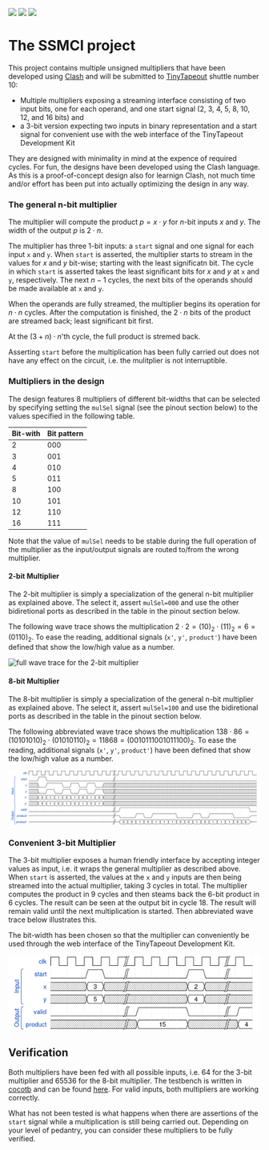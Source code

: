 ![](../../workflows/gds/badge.svg) ![](../../workflows/docs/badge.svg) ![](../../workflows/test/badge.svg) 
# The SSMCl project

This project contains multiple unsigned multipliers that have been developed using [Clash](http://www.clash-lang.org) and will be submitted to [TinyTapeout](https://tinytapeout.com/) shuttle number 10:

* Multiple multipliers exposing a streaming interface consisting of two input bits, one for each operand, and one start signal (2, 3, 4, 5, 8, 10, 12, and 16 bits) and
* a 3-bit version expecting two inputs in binary representation and a start signal for convenient use with the web interface of the TinyTapeout Development Kit

They are designed with minimality in mind at the expence of required cycles. For fun, the designs have been developed using the Clash language. As this is a proof-of-concept design also for learnign Clash, not much time and/or effort has been put into actually optimizing the design in any way.

### The general n-bit multiplier

The multiplier will compute the product $p = x \cdot y$ for $n$-bit inputs $x$ and $y$. The width of the output $p$ is $2\cdot n$.

The multiplier has three 1-bit inputs: a `start` signal and one signal for each input `x` and `y`. When `start` is asserted, the multiplier starts to stream in the values for $x$ and $y$ bit-wise; starting with the least significatn bit. The cycle in which `start` is asserted takes the least significant bits for $x$ and $y$ at `x` and `y`, respectively. The next $n-1$ cycles, the next bits of the operands should be made available at `x` and `y`.

When the operands are fully streamed, the multiplier begins its operation for $n\cdot n$ cycles. After the computation is finished, the $2\cdot n$ bits of the product are streamed back; least significant bit first.

At the $(3+n)\cdot n$'th cycle, the full product is stremed back.

Asserting `start` before the multiplication has been fully carried out does not have any effect on the circuit, i.e. the mulitplier is not interruptible.

### Multipliers in the design

The design features 8 multipliers of different bit-widths that can be selected by specifying setting the `mulSel` signal (see the pinout section below) to the values specified in the following table.

| Bit-with | Bit pattern |
|----------|-------------|
| 2        | 000         |
| 3        | 001         |
| 4        | 010         |
| 5        | 011         |
| 8        | 100         |
| 10       | 101         |
| 12       | 110         |
| 16       | 111         |

Note that the value of `mulSel` needs to be stable during the full operation of the multiplier as the input/output signals are routed to/from the wrong multiplier.

#### 2-bit Multiplier
The 2-bit multiplier is simply a specialization of the general n-bit multiplier as explained above. The select it, assert `mulSel=000` and use the other bidiretional ports as described in the table in the pinout section below.

The following wave trace shows the multiplication 
$2 \cdot 2 =  (10)_2  \cdot (11)_2 = 6 = (0110)_2$. 
To ease the reading, additional signals (`x'`, `y'`, `product'`) have been defined that show the low/high value as a number.

![full wave trace for the 2-bit multiplier](docs/streaming2.png)


#### 8-bit Multiplier
The 8-bit multiplier is simply a specialization of the general n-bit multiplier as explained above. The select it, assert `mulSel=100` and use the bidiretional ports as described in the table in the pinout section below.

The following abbreviated wave trace shows the multiplication 
$138 \cdot 86 =  (10101010)_2  \cdot (01010110)_2 = 11868 = (0010111001011100)_2$. 
To ease the reading, additional signals (`x'`, `y'`, `product'`) have been defined that show the low/high value as a number.

![abbreviated wave trace for the 8-bit multiplier](docs/streaming8.png)

### Convenient 3-bit Multiplier
The 3-bit multiplier exposes a human friendly interface by accepting integer values as input, i.e. it wraps the general multiplier as described above. When `start` is asserted, the values at the `x` and `y` inputs are then being streamed into the actual multiplier, taking 3 cycles in total. The multiplier computes the product in 9 cycles and then steams back the 6-bit product in 6 cycles. The result can be seen at the output bit in cycle $18$. The result will remain valid until the next multiplication is started. Then abbreviated wave trace below illustrates this.

The bit-width has been chosen so that the multiplier can conveniently be used through the web interface of the TinyTapeout Development Kit.

![wave trace for the 3-bit multiplier](docs/int3.png)



## Verification
Both multipliers have been fed with all possible inputs, i.e. $64$ for the 3-bit multiplier and $65536$ for the 8-bit multiplier. The testbench is written in [cocotb](https://www.cocotb.org/) and can be found [here](test/test.py). For valid inputs, both multipliers are working correctly. 

What has not been tested is what happens when there are assertions of the `start` signal while a multiplication is still being carried out. Depending on your level of pedantry, you can consider these multipliers to be fully verified.